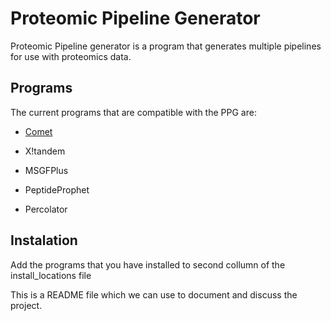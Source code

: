 Proteomic Pipeline Generator
============================

Proteomic Pipeline generator is a program that generates multiple pipelines for use with proteomics data.

## Programs
The current programs that are compatible with the PPG are:
  * [Comet](http://comet-ms.sourceforge.net/)
  * X!tandem
  * MSGFPlus
  
  * PeptideProphet
  * Percolator

## Instalation
Add the programs that you have installed to second collumn of the install_locations file


This is a README file which we can use to document and discuss the project.
